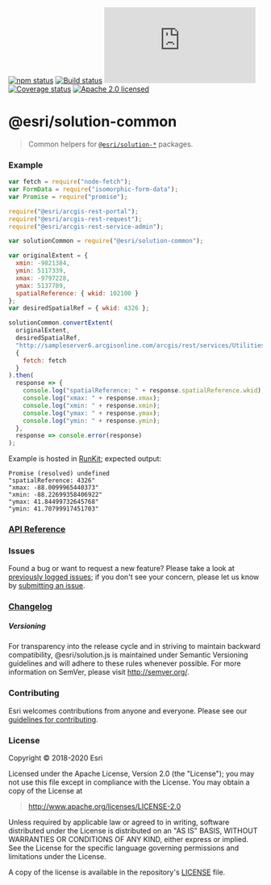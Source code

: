 [![npm status][npm-img]][npm-url]
[![Build status][travis-img]][travis-url]
[![gzip bundle size][gzip-img]][npm-url]
[![Coverage status][coverage-img]][coverage-url]
[![Apache 2.0 licensed][license-img]][license-url]

[npm-img]: https://img.shields.io/npm/v/@esri/solution-common.svg?style=round-square&color=blue
[npm-url]: https://www.npmjs.com/package/@esri/solution-common
[travis-img]: https://img.shields.io/travis/Esri/solution.js/develop.svg
[travis-url]: https://travis-ci.org/Esri/solution.js
[gzip-img]: https://img.badgesize.io/https://unpkg.com/@esri/solution-common/dist/umd/common.umd.min.js?compression=gzip
[coverage-img]: https://coveralls.io/repos/github/Esri/solution.js/badge.svg
[coverage-url]: https://coveralls.io/github/Esri/solution.js
[license-img]: https://img.shields.io/badge/license-Apache%202.0-blue.svg
[license-url]: #license

# @esri/solution-common

> Common helpers for [`@esri/solution-*`](https://github.com/Esri/solution.js) packages.

### Example

```js
var fetch = require("node-fetch");
var FormData = require("isomorphic-form-data");
var Promise = require("promise");

require("@esri/arcgis-rest-portal");
require("@esri/arcgis-rest-request");
require("@esri/arcgis-rest-service-admin");

var solutionCommon = require("@esri/solution-common");

var originalExtent = {
  xmin: -9821384,
  ymin: 5117339,
  xmax: -9797228,
  ymax: 5137789,
  spatialReference: { wkid: 102100 }
};
var desiredSpatialRef = { wkid: 4326 };

solutionCommon.convertExtent(
  originalExtent,
  desiredSpatialRef,
  "http://sampleserver6.arcgisonline.com/arcgis/rest/services/Utilities/Geometry/GeometryServer",
  {
    fetch: fetch
  }
).then(
  response => {
    console.log("spatialReference: " + response.spatialReference.wkid);
    console.log("xmax: " + response.xmax);
    console.log("xmin: " + response.xmin);
    console.log("ymax: " + response.ymax);
    console.log("ymin: " + response.ymin);
  },
  response => console.error(response)
);
```
Example is hosted in [RunKit](https://runkit.com/miketschudi/esri-solution-common/1.0.0); expected output:
```
Promise (resolved) undefined
"spatialReference: 4326"
"xmax: -88.0099965440373"
"xmin: -88.22699358406922"
"ymax: 41.84499732645768"
"ymin: 41.70799917451703"
```

### [API Reference](https://esri.github.io/solution.js/api/common/)

### Issues

Found a bug or want to request a new feature? Please take a look at [previously logged issues](https://github.com/Esri/solution.js/issues); if you don't see your concern, please let us know by [submitting an issue](https://github.com/Esri/solution.js/issues/new).

### [Changelog](https://github.com/Esri/solution.js/blob/develop/CHANGELOG.md)

##### Versioning

For transparency into the release cycle and in striving to maintain backward compatibility, @esri/solution.js is maintained under Semantic Versioning guidelines and will adhere to these rules whenever possible. For more information on SemVer, please visit <http://semver.org/>.

### Contributing

Esri welcomes contributions from anyone and everyone. Please see our [guidelines for contributing](CONTRIBUTING.md).

### License

Copyright &copy; 2018-2020 Esri

Licensed under the Apache License, Version 2.0 (the "License");
you may not use this file except in compliance with the License.
You may obtain a copy of the License at

> http://www.apache.org/licenses/LICENSE-2.0

Unless required by applicable law or agreed to in writing, software
distributed under the License is distributed on an "AS IS" BASIS,
WITHOUT WARRANTIES OR CONDITIONS OF ANY KIND, either express or implied.
See the License for the specific language governing permissions and
limitations under the License.

A copy of the license is available in the repository's [LICENSE](./LICENSE) file.
